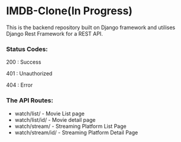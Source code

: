 # IMDB-Clone(In Progress)
This is the backend repository built on Django framework and utilises Django Rest Framework for a REST API.

### Status Codes:
200 : Success

401 : Unauthorized

404 : Error

### The API Routes:
<ul>
  <li> watch/list/ - Movie List page </li>
  <li> watch/list/id/ - Movie detail page </li> 
  <li> watch/stream/ - Streaming Platform  List Page </li>
  <li> watch/stream/id/ - Streaming Platform Detail Page  </li>
</ul>  
